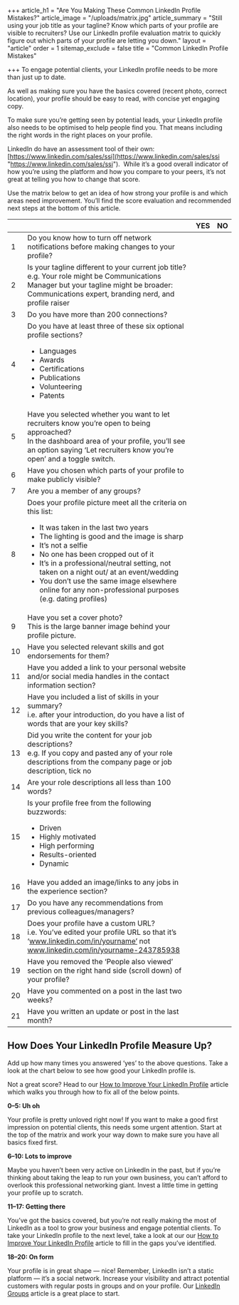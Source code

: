+++
article_h1 = "Are You Making These Common LinkedIn Profile Mistakes?"
article_image = "/uploads/matrix.jpg"
article_summary = "Still using your job title as your tagline? Know which parts of your profile are visible to recruiters? Use our LinkedIn profile evaluation matrix to quickly figure out which parts of your profile are letting you down."
layout = "article"
order = 1
sitemap_exclude = false
title = "Common LinkedIn Profile Mistakes"

+++
To engage potential clients, your LinkedIn profile needs to be more than just up to date.

As well as making sure you have the basics covered (recent photo, correct location), your profile should be easy to read, with concise yet engaging copy.

To make sure you’re getting seen by potential leads, your LinkedIn profile also needs to be optimised to help people find you. That means including the right words in the right places on your profile.

LinkedIn do have an assessment tool of their own: [https://www.linkedin.com/sales/ssi](https://www.linkedin.com/sales/ssi "https://www.linkedin.com/sales/ssi").  While it’s a good overall indicator of how you’re using the platform and how you compare to your peers, it’s not great at telling you how to change that score.

Use the matrix below to get an idea of how strong your profile is and which areas need improvement. You’ll find the score evaluation and recommended next steps at the bottom of this article.

|  |  | YES | NO |
| --- | --- | --- | --- |
| 1 | Do you know how to turn off network notifications before making changes to your profile? |  |  |
| 2 | Is your tagline different to your current job title?<br>e.g. Your role might be Communications Manager but your tagline might be broader: Communications expert, branding nerd, and profile raiser |  |  |
| 3 | Do you have more than 200 connections? |  |  |
| 4 | Do you have at least three of these six optional profile sections?<br><ul><li>Languages</li><li>Awards</li><li>Certifications</li><li>Publications</li><li>Volunteering</li><li>Patents</li></ul> |  |  |
| 5 | Have you selected whether you want to let recruiters know you’re open to being approached?<br>In the dashboard area of your profile, you’ll see an option saying ‘Let recruiters know you’re open’ and a toggle switch. |  |  |
| 6 | Have you chosen which parts of your profile to make publicly visible? |  |  |
| 7 | Are you a member of any groups? |  |  |
| 8 | Does your profile picture meet all the criteria on this list:<br><ul><li>It was taken in the last two years</li><li>The lighting is good and the image is sharp</li><li>It’s not a selfie</li><li>No one has been cropped out of it</li><li>It’s in a professional/neutral setting, not taken on a night out/ at an event/wedding</li><li>You don’t use the same image elsewhere online for any non-professional purposes (e.g. dating profiles)</li></ul> |  |  |
| 9 | Have you set a cover photo?<br>This is the large banner image behind your profile picture. |  |  |
| 10 | Have you selected relevant skills and got endorsements for them? |  |  |
| 11 | Have you added a link to your personal website and/or social media handles in the contact information section? |  |  |
| 12 | Have you included a list of skills in your summary?<br>i.e. after your introduction, do you have a list of words that are your key skills? |  |  |
| 13 | Did you write the content for your job descriptions?<br>e.g. If you copy and pasted any of your role descriptions from the company page or job description, tick no |  |  |
| 14 | Are your role descriptions all less than 100 words? |  |  |
| 15 | Is your profile free from the following buzzwords:<br><ul><li>Driven</li><li>Highly motivated</li><li>High performing</li><li>Results-oriented</li><li>Dynamic</li></ul> |  |  |
| 16 | Have you added an image/links to any jobs in the experience section? |  |  |
| 17 | Do you have any recommendations from previous colleagues/managers? |  |  |
| 18 | Does your profile have a custom URL?<br>i.e. You’ve edited your profile URL so that it’s ‘www.linkedin.com/in/yourname’ not www.linkedin.com/in/yourname-243785938 |  |  |
| 19 | Have you removed the ‘People also viewed’ section on the right hand side (scroll down) of your profile? |  |  |
| 20 | Have you commented on a post in the last two weeks? |  |  |
| 21 | Have you written an update or post in the last month? |  |  |

## How Does Your LinkedIn Profile Measure Up?

Add up how many times you answered ‘yes’ to the above questions. Take a look at the chart below to see how good your LinkedIn profile is.

Not a great score? Head to our [How to Improve Your LinkedIn Profile](/resource-centre/networking-on-linkedin/improving-your-linkedin-profile/) article which walks you through how to fix all of the below points.

**0–5: Uh oh**

Your profile is pretty unloved right now! If you want to make a good first impression on potential clients, this needs some urgent attention. Start at the top of the matrix and work your way down to make sure you have all basics fixed first.

**6–10: Lots to improve**

Maybe you haven’t been very active on LinkedIn in the past, but if you’re thinking about taking the leap to run your own business, you can’t afford to overlook this professional networking giant. Invest a little time in getting your profile up to scratch.

**11–17: Getting there**

You’ve got the basics covered, but you’re not really making the most of LinkedIn as a tool to grow your business and engage potential clients. To take your LinkedIn profile to the next level, take a look at our our [How to Improve Your LinkedIn Profile](/resource-centre/networking-on-linkedin/improving-your-linkedin-profile/) article to fill in the gaps you’ve identified.

**18–20: On form**

Your profile is in great shape — nice! Remember, LinkedIn isn’t a static platform — it’s a social network. Increase your visibility and attract potential customers with regular posts in groups and on your profile. Our [LinkedIn Groups](/resource-centre/networking-on-linkedin/linkedin-groups/) article is a great place to start.